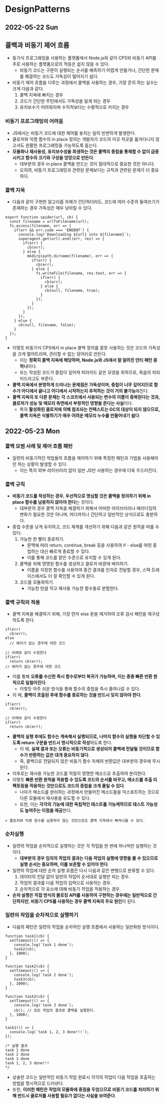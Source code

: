 # DesignPatterns
## 2022-05-22 Sun

## 콜백과 비동기 제어 흐름
* 동기식 프로그래밍을 사용하는 플랫폼에서 Node.js와 같이 CPS와 비동기 API를 주로 사용하는 플랫폼으로의 적응은 쉽지 않을 수 있다.
  * 비동기 코드는 구문이 실행되는 순서를 예측하기 어렵게 만들거나, 간단한 문제를 해결하는 코드도 가독성이 떨어지기 쉽다.
* 비동기 제어 흐름을 다루는 과정에서 콜백을 사용하는 경우, 가장 흔히 하는 실수는 크게 다음과 같다.
  1. 콜백 지옥에 빠지는 경우
  2. 코드가 간단한 루틴에서도 가독성을 잃게 되는 경우
  3. 유지보수가 어려워지며 수직적보다는 수평적으로 커지는 경우

### 비동기 프로그래밍의 어려움
* JS에서는 비동기 코드에 대한 제어를 놓치는 일이 빈번하게 발생한다.
* 클로저와 익명 함수의 in place 정의는 개발자가 코드의 이곳 저곳을 옮겨다니지 않고서도 원활한 프로그래밍을 가능하도록 돕는다.
* **모듈화나 재사용성, 유지보수성을 희생하는 것은 콜백의 중첩을 통제할 수 없이 급증시키고 함수의 크기와 구성을 엉망으로 만든다**.
  * 대부분의 경우 in place 콜백을 만드는 것이 절대적으로 중요한 것은 아니다.
  * 오히려, 비동기 프로그래밍과 관련된 문제보다는 규칙과 관련된 문제가 더 중요하다.

### 콜백 지옥
* 다음과 같이 구현한 알고리즘 자체가 간단하더라도, 코드에 여러 수준의 들여쓰기가 존재하는 경우 가독성은 매우 낮아질 수 있다.
```
export function spider(url, cb) {
  const filename = urlToFilename(url);
  fs.access(filename, err => {
    if(err && err.code === 'ENOENT') {
      console.log(`Downloading ${url} into ${filename}`);
      superagent.get(url).end((err, res) => {
        if(err) {
          cb(err);
        } else {
          mkdirp(path.dirname(filename), err => {
            if(err) {
              cb(err);
            } else {
              fs.writeFile(filename, res.text, err => {
                if(err) {
                  cb(err);
                } else {
                  cb(null, filename, true);
                }
              });
            }
          });
        }
      });
    } else {
      cb(null, filename, false);
    }
  });
}
```
* 이렇듯 비동기식 CPS에서 in place 콜백 정의를 잘못 사용하는 것은 코드의 가독성을 크게 떨어트리며, 관리할 수 없는 덩어리로 만든다.
  * 이는 **정확히 콜백 지옥에 해당하며, Node.js와 JS에서 잘 알려진 안티 패턴 중 하나**이다.
  * 또는 작성된 코드가 중첩이 깊어져 피라미드 같은 모양을 취하므로, 죽음의 피라미드라고도 부른다.
* **콜백 지옥에서 분명하게 드러나는 문제점은 가독성이며, 중첩이 너무 깊어지므로 함수가 어디에서 끝나고 어디에서 시작하는지 추적하는 것이 거의 불가능**해진다.
* **콜백 지옥의 또 다른 문제는 각 스코프에서 사용되는 변수의 이름이 중복된다는 것과, 클로저가 성능 및 메모리 측면에서 부정적인 영향을 준다는 사실**이다.
  * 특히 **활성화된 클로저에 의해 참조되는 컨텍스트는 GC의 대상이 되지 않으므로, 콜백 지옥은 식별하기가 매우 어려운 메모리 누수를 만들어내기 쉽다**.

## 2022-05-23 Mon
### 콜백 모범 사례 및 제어 흐름 패턴
* 일련의 비동기적인 작업들의 흐름을 제어하기 위해 특정한 패턴과 기법을 사용해야만 하는 상황이 발생할 수 있다.
  * 이는 특히 외부 라이브러리 없이 일반 JS만 사용하는 경우에 더욱 두드러진다.

### 콜백 규칙
* **비동기 코드를 작성하는 경우, 우선적으로 명심할 것은 콜백을 정의하기 위해 in place 함수를 남용하지 않아야 한다**는 것이다.
  * 대부분의 경우 콜백 지옥을 해결하기 위해서 어떠한 라이브러리나 패러다임의 변화가 필요한 것은 아니며, 어디까지나 간단하고 일반적인 상식으로도 충분하다.
* 중첩 수준을 낮게 유지하고, 코드 체계를 개선하기 위해 다음과 같은 원칙을 따를 수 있다.
  1. 가능한 한 빨리 종료하기.
     * 문맥에 따라 return, continue, break 등을 사용하여 if - else를 여럿 중첩하는 대신 빠르게 종료할 수 있다.
     * 이를 통해 코드를 얕은 수준으로 유지할 수 있게 된다.
  2. 콜백을 위해 명명된 함수를 생성하고 클로저 바깥에 배치하기.
     * 이름을 지정한 함수를 사용하여 중간 결과를 인자로 전달할 경우, 스택 트레이스에서도 더 잘 확인할 수 있게 된다.
  3. 코드를 모듈화하기.
     * 가능한 만큼 작고 재사용 가능한 함수들로 분할한다.

### 콜백 규칙의 적용
* 콜백 지옥을 해결하기 위해, 가장 먼저 else 문을 제거하여 오류 검사 패턴을 재구성하도록 한다.
```
if(err)
  cb(err);
else
  // 에러가 없는 경우에 대한 코드
  
// 아래와 같이 수정한다
if(err)
  return cb(err);
// 에러가 없는 경우에 대한 코드
```
* 이를 통해 **오류를 수신한 즉시 함수로부터 복귀가 가능하며, 이는 종종 빠른 반환 원칙으로 일컬어진다**.
  * 이렇듯 아주 쉬운 방식을 통해 함수의 중첩을 즉시 줄여나갈 수 있다.
* 이 때, **콜백이 호출된 후에 함수를 종료하는 것을 반드시 잊지 않아야 한다**.
```
if(err)
  cb(err);

// 아래와 같이 수정한다
if(err)
  return cb(err);
```
* **콜백의 실행 후에도 함수는 계속해서 실행되므로, 나머지 함수의 실행을 차단할 수 있도록 return 구문을 반드시 명시적으로 작성**하도록 한다.
  * 이 때, **실제 결과 또는 오류는 비동기적으로 생성되어 콜백에 전달될 것이므로 함수가 반환하는 값은 대개 중요하지 않다**. 
  * 즉, 콜백으로 전달되지 않은 비동기 함수 자체의 반환값은 대부분의 경우에 무시된다. 
* 이후로는 재사용 가능한 코드를 적절히 명명한 메소드로 추출하여 분리한다.
* 이렇듯 **빠른 반환 원칙을 적용할 수 있도록 코드의 순서를 바꾸고, 메소드를 추출 리팩토링을 적용하는 것만으로도 코드의 중첩을 크게 줄일 수 있다**.
  * 나아가 메소드를 분리하는 과정에서 만들어진 메소드들을 익스포트하는 것으로 다른 모듈에서 재사용을 유도할 수 있다.
  * 또한, 이는 **각각의 기능에 대한 독립적인 테스트를 가능케하므로 테스트 가능성도 높여주는 이점을 제공**한다.
```
> 클로저와 익명 함수를 남용하지 않는 것만으로도 콜백 지옥에서 빠져나올 수 있다.
```

### 순차실행
* 일련의 작업을 순차적으로 실행하는 것은 각 작업을 한 번에 하나씩만 실행하는 것이다.
  * **대부분의 경우 임의의 작업의 결과는 다음 작업의 실행에 영향을 줄 수 있으므로 실행 순서는 중요하며, 이를 보존할 수 있어야 한다**. 
* 일련의 작업에 대한 순차 실행 흐름은 다시 다음과 같은 변형으로 분류할 수 있다.
  1. 데이터의 전달 없이 일련의 작업이 순서대로 실행만 되는 경우.
  2. 작업의 결과를 다음 작업의 입력으로 사용하는 경우.
  3. 순차적으로 각 요소에 대해 비동기 작업을 적용하는 경우.
* **순차 실행은 직접 방식의 블로킹 API를 사용하여 구현하는 경우에는 일반적으로 간단하지만, 비동기 CPS를 사용하는 경우 콜백 지옥의 주요 원인**이 된다.

### 일련의 작업을 순차적으로 실행하기
* 다음의 패턴은 일련의 작업을 순차적인 실행 흐름에서 사용하는 일반화된 방식이다.
```
function task1(cb) {
  setTimeout(() => {
    console.log(`task 1 done`);
    task2(cb);
  }, 1000);
}

function task2(cb) {
  setTimeout(() => {
    console.log(`task 2 done`);
    task3(cb);
  }, 1000);
}

function task3(cb) {
  setTimeout(() => {
    console.log(`task 3 done`);
    cb(); // 모든 작업의 결과로 콜백을 실행한다.
  }, 1000);
}

task1(() => {
  console.log(`task 1, 2, 3 done!!!`);
});

/* 실행 결과
task 1 done
task 2 done
task 3 done
task 1, 2, 3 done!!!
*/ 
```
* 상술한 코드는 일반적인 비동기 작업 완료시 각각의 작업이 다음 작업을 호출하는 방법을 명시적으로 드러낸다.
* 또한, **이러한 패턴은 작업의 모듈화에 중점을 두었으므로 비동기 코드를 처리하기 위해 반드시 클로저를 사용할 필요가 없다는 사실을 보여준다**.